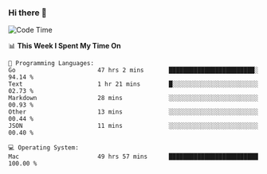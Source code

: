 ### Hi there 👋

<!--
**CrazyCollin/crazycollin** is a ✨ _special_ ✨ repository because its `README.md` (this file) appears on your GitHub profile.

Here are some ideas to get you started:

- 🔭 I’m currently working on ...
- 🌱 I’m currently learning ...
- 👯 I’m looking to collaborate on ...
- 🤔 I’m looking for help with ...
- 💬 Ask me about ...
- 📫 How to reach me: ...
- 😄 Pronouns: ...
- ⚡ Fun fact: ...
-->

<!--START_SECTION:waka-->
![Code Time](http://img.shields.io/badge/Code%20Time-5%2C012%20hrs%2025%20mins-blue)

📊 **This Week I Spent My Time On** 

```text
💬 Programming Languages: 
Go                       47 hrs 2 mins       ████████████████████████░   94.14 % 
Text                     1 hr 21 mins        █░░░░░░░░░░░░░░░░░░░░░░░░   02.73 % 
Markdown                 28 mins             ░░░░░░░░░░░░░░░░░░░░░░░░░   00.93 % 
Other                    13 mins             ░░░░░░░░░░░░░░░░░░░░░░░░░   00.44 % 
JSON                     11 mins             ░░░░░░░░░░░░░░░░░░░░░░░░░   00.40 % 

💻 Operating System: 
Mac                      49 hrs 57 mins      █████████████████████████   100.00 % 
```


<!--END_SECTION:waka-->
